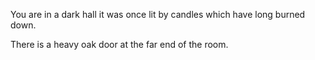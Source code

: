 You are in a dark hall it was once lit by candles which have long burned down. 

There is a heavy oak door at the far end of the room. 